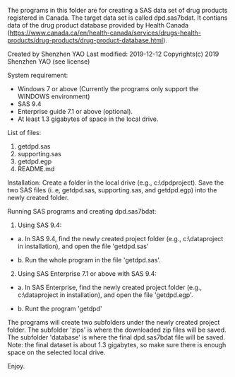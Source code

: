 The programs in this folder are for creating a SAS data set of drug products registered in Canada. The target data set is called dpd.sas7bdat. It contians data of the drug product database provided by Health Canada (https://www.canada.ca/en/health-canada/services/drugs-health-products/drug-products/drug-product-database.html). 

Created by Shenzhen YAO
Last modified: 2019-12-12
Copyrights(c) 2019 Shenzhen YAO (see license)


System requirement:
- Windows 7 or above (Currently the programs only support the WINDOWS environment)
- SAS 9.4
- Enterprise guide 7.1 or above (optional).
- At least 1.3 gigabytes of space in the local drive.

List of files:
1. getdpd.sas
2. supporting.sas
3. getdpd.egp
4. README.md

Installation:
Create a folder in the local drive (e.g., c:\dpdproject). Save the two SAS files (i..e, getdpd.sas, supporting.sas, and getdpd.egp) into the newly created folder.

Running SAS programs and creating dpd.sas7bdat:

1. Using SAS 9.4:

- a. In SAS 9.4, find the newly created project folder (e.g., c:\dataproject in installation), and open the file 'getdpd.sas'

- b. Run the whole program in the file 'getdpd.sas'.

2. Using SAS Enterprise 7.1 or above with SAS 9.4:

- a. In SAS Enterprise, find the newly created project folder (e.g., c:\dataproject in installation), and open the file 'getdpd.egp'.

- b. Runt the program 'getdpd'

The programs will create two subfolders under the newly created project folder. The subfolder 'zips' is where the downloaded zip files will be saved. The subfolder 'database' is where the final dpd.sas7bdat file will be saved. Note: the final dataset is about 1.3 gigabytes, so make sure there is enough space on the selected local drive. 

Enjoy.
